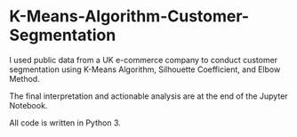 # K-Means-Algorithm-Customer-Segmentation
I used public data from a UK e-commerce company to conduct customer segmentation using K-Means Algorithm, Silhouette Coefficient, and Elbow Method. 

The final interpretation and actionable analysis are at the end of the Jupyter Notebook.

All code is written in Python 3.
